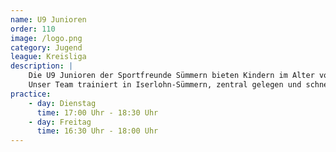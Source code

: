 ```yaml
---
name: U9 Junioren
order: 110
image: /logo.png
category: Jugend
league: Kreisliga
description: |
    Die U9 Junioren der Sportfreunde Sümmern bieten Kindern im Alter von 7-8 Jahren die perfekte Möglichkeit, Fußball spielerisch zu lernen und sich sportlich weiterzuentwickeln.
    Unser Team trainiert in Iserlohn-Sümmern, zentral gelegen und schnell erreichbar aus Menden, Hemer und der Iserlohner Innenstadt.
practice:
    - day: Dienstag
      time: 17:00 Uhr - 18:30 Uhr
    - day: Freitag
      time: 16:30 Uhr - 18:00 Uhr
---
```

